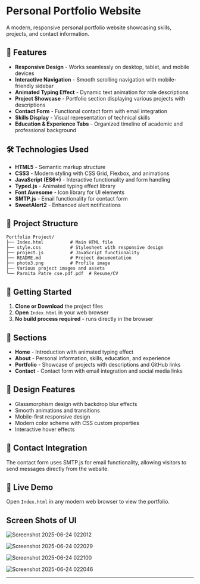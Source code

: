 # Personal Portfolio Website

A modern, responsive personal portfolio website showcasing skills, projects, and contact information.

## 🚀 Features

- **Responsive Design** - Works seamlessly on desktop, tablet, and mobile devices
- **Interactive Navigation** - Smooth scrolling navigation with mobile-friendly sidebar
- **Animated Typing Effect** - Dynamic text animation for role descriptions
- **Project Showcase** - Portfolio section displaying various projects with descriptions
- **Contact Form** - Functional contact form with email integration
- **Skills Display** - Visual representation of technical skills
- **Education & Experience Tabs** - Organized timeline of academic and professional background

## 🛠️ Technologies Used

- **HTML5** - Semantic markup structure
- **CSS3** - Modern styling with CSS Grid, Flexbox, and animations
- **JavaScript (ES6+)** - Interactive functionality and form handling
- **Typed.js** - Animated typing effect library
- **Font Awesome** - Icon library for UI elements
- **SMTP.js** - Email functionality for contact form
- **SweetAlert2** - Enhanced alert notifications

## 📁 Project Structure

```
Portfolio Project/
├── Index.html          # Main HTML file
├── style.css           # Stylesheet with responsive design
├── project.js          # JavaScript functionality
├── README.md           # Project documentation
├── photo3.png          # Profile image
├── Various project images and assets
└── Parmita Patre cse.pdf.pdf  # Resume/CV
```

## 🚀 Getting Started

1. **Clone or Download** the project files
2. **Open** `Index.html` in your web browser
3. **No build process required** - runs directly in the browser

## 📱 Sections

- **Home** - Introduction with animated typing effect
- **About** - Personal information, skills, education, and experience
- **Portfolio** - Showcase of projects with descriptions and GitHub links
- **Contact** - Contact form with email integration and social media links

## 🎨 Design Features

- Glassmorphism design with backdrop blur effects
- Smooth animations and transitions
- Mobile-first responsive design
- Modern color scheme with CSS custom properties
- Interactive hover effects

## 📧 Contact Integration

The contact form uses SMTP.js for email functionality, allowing visitors to send messages directly from the website.

## 🔗 Live Demo

Open `Index.html` in any modern web browser to view the portfolio.

## Screen Shots of UI 

![Screenshot 2025-06-24 022012](https://github.com/user-attachments/assets/84ce372a-acf8-42be-9beb-82bbee530460)

![Screenshot 2025-06-24 022029](https://github.com/user-attachments/assets/c2dc6dbe-efca-4eb0-acd9-fcf13a29c7d4)

![Screenshot 2025-06-24 022100](https://github.com/user-attachments/assets/9e0d5dba-7eaa-40aa-9270-aed449aac481)

![Screenshot 2025-06-24 022046](https://github.com/user-attachments/assets/8a97db98-3521-4b65-aa6b-11cbcf49cce9)




---

